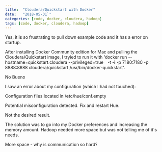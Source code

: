 ```yaml
---
title:  "Cloudera/Quickstart with Docker"
date:   "2018-05-31`"
categories: [code, docker, cloudera, hadoop]
tags: [code, docker, cloudera, hadoop]
---
```


Yes, it is so frustrating to pull down example code and it has a error on startup.  

After installing Docker Community edition for Mac and pulling the Cloudera/Quickstart image, I tryied to run it with 'docker run --hostname=quickstart.cloudera --privileged=true  -t -i -p 7180:7180 -p 8888:8888 cloudera/quickstart /usr/bin/docker-quickstart'.

No Bueno

I saw an error about my configuration (which I had not touched):

Configuration files located in /etc/hue/conf.empty

Potential misconfiguration detected. Fix and restart Hue.

Not the desired result.  

The solution was to go into my Docker preferences and increasing the memory amount.  Hadoop needed more space but was not telling me of it's needs. 

More space - why is communication so hard?
